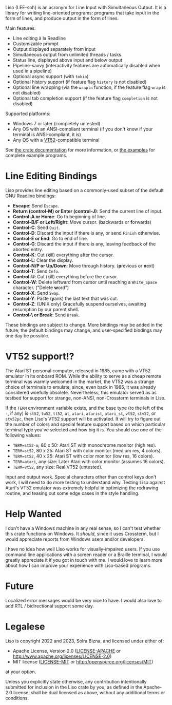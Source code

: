 Liso (LEE-soh) is an acronym for Line Input with Simultaneous Output. It is a library for writing line-oriented programs: programs that take input in the form of lines, and produce output in the form of lines.

Main features:

- Line editing à la Readline
- Customizable prompt
- Output displayed separately from input
- Simultaneous output from unlimited threads / tasks
- Status line, displayed above input and below output
- Pipeline-savvy (interactivity features are automatically disabled when used in a pipeline)
- Optional async support (with `tokio`)
- Optional history support (if feature flag `history` is not disabled)
- Optional line wrapping (via the `wrapln` function, if the feature flag `wrap` is not disabled)
- Optional tab completion support (if the feature flag `completion` is not disabled)

Supported platforms:

- Windows 7 or later (completely untested)
- Any OS with an ANSI-compliant terminal (if you don't know if your terminal is ANSI-compliant, it is)
- Any OS with a [VT52](#vt52-support)-compatible terminal

See [the crate documentation](https://docs.rs/liso/latest/liso/) for more information, or [the examples](https://github.com/SolraBizna/liso/tree/main/examples) for complete example programs.

# Line Editing Bindings

Liso provides line editing based on a commonly-used subset of the default GNU Readline bindings:

- **Escape**: Send `Escape`.
- **Return (control-M) or Enter (control-J)**: Send the current line of input.
- **Control-A or Home**: Go to beginning of line.
- **Control-B/F or Left/Right**: Move cursor. (**b**ackwards or **f**orwards)
- **Control-C**: Send `Quit`.
- **Control-D**: Discard the input if there is any, or send `Finish` otherwise.
- **Control-E or End**: Go to end of line.
- **Control-G**: Discard the input if there is any, leaving feedback of the aborted entry.
- **Control-K**: Cut (**k**ill) everything after the cursor.
- **Control-L**: Clear the display.
- **Control-N/P or Up/Down**: Move through history. (**p**revious or **n**ext)
- **Control-T**: Send `Info`.
- **Control-U**: Cut (kill) everything before the cursor.
- **Control-W**: Delete leftward from cursor until reaching a `White_Space` character. ("Delete **w**ord")
- **Control-X**: Send `Swap`.
- **Control-Y**: Paste (**y**ank) the last text that was cut.
- **Control-Z**: (UNIX only) Gracefully suspend ourselves, awaiting resumption by our parent shell.
- **Control-\\ or Break**: Send `Break`.

These bindings are subject to change. More bindings may be added in the future, the default bindings may change, and user-specified bindings may one day be possible.

# VT52 support!?

The Atari ST personal computer, released in 1985, came with a VT52 emulator in its onboard ROM. While the ability to serve as a cheap remote terminal was warmly welcomed in the market, the VT52 was a strange choice of terminals to emulate, since, even back in 1985, it was already considered woefully obsolete. Nevertheless, this emulator served as as testbed for support for strange, non-ANSI, non-Crossterm terminals in Liso.

If the `TERM` environment variable exists, and the base type (to the left of the `-`, if any) is `st52`, `tw52`, `tt52`, `at`, `atari`, `atarist`, `atari_st`, `vt52`, `stv52`, or `stv52pc`, then Liso's VT52 support will be activated. It will try to figure out the number of colors and special feature support based on which particular terminal type you've selected and how big it is. You should use one of the following values:

- `TERM=st52-m`, 80 x 50: Atari ST with monochrome monitor (high res).
- `TERM=st52`, 80 x 25: Atari ST with color monitor (medium res, 4 colors).
- `TERM=st52`, 40 x 25: Atari ST with color monitor (low res, 16 colors).
- `TERM=atari`, any size: Later Atari with color monitor (assumes 16 colors).
- `TERM=vt52`, any size: Real VT52 (untested).

Input and output work. Special characters other than control keys don't work, I will need to do more testing to understand why. Testing Liso against Atari's VT52 emulator was extremely helpful in optimizing the redrawing routine, and teasing out some edge cases in the style handling.

# Help Wanted

I don't have a Windows machine in any real sense, so I can't test whether this crate functions on Windows. It *should*, since it uses Crossterm, but I would appreciate reports from Windows users and/or developers.

I have no idea how well Liso works for visually-impaired users. If you use command line applications with a screen reader or a Braille terminal, I would greatly appreciate it if you got in touch with me. I would love to learn more about how I can improve your experience with Liso-based programs.

# Future

Localized error messages would be very nice to have. I would also love to add RTL / bidirectional support some day.

# Legalese

Liso is copyright 2022 and 2023, Solra Bizna, and licensed under either of:

 * Apache License, Version 2.0
   ([LICENSE-APACHE](LICENSE-APACHE) or
   <http://www.apache.org/licenses/LICENSE-2.0>)
 * MIT license
   ([LICENSE-MIT](LICENSE-MIT) or <http://opensource.org/licenses/MIT>)

at your option.

Unless you explicitly state otherwise, any contribution intentionally
submitted for inclusion in the Liso crate by you, as defined
in the Apache-2.0 license, shall be dual licensed as above, without any
additional terms or conditions.
